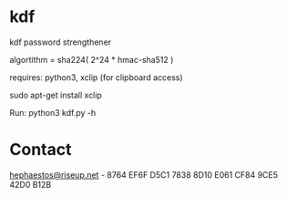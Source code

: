 # kdf
kdf password strengthener

algortithm = sha224( 2^24 * hmac-sha512 )

requires:
python3, xclip (for clipboard access)

sudo apt-get install xclip



Run:
python3 kdf.py -h 


# Contact
hephaestos@riseup.net - 8764 EF6F D5C1 7838 8D10 E061 CF84 9CE5 42D0 B12B

